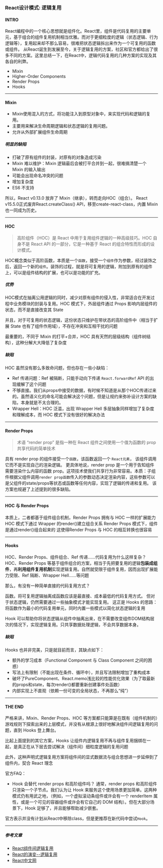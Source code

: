 ### React设计模式: 逻辑复用

#### INTRO

React编程中的一个核心思想就是组件化。React里，组件是代码复用的主要单元，基于组合的组件复用机制相当优雅。而对于更细粒度的逻辑（状态逻辑、行为逻辑等），复用起来却不那么容易，很难把状态逻辑拆出来作为一个可复用的函数或组件。
从React诞生到发展至今，关于逻辑复用的方案，社区和官方都给出了很多不同的方案。这里总结一下，在React中，逻辑代码复用的几种方案的实现及其各自的利弊。

* Mixin
* Higher-Order Components
* Render Props
* Hooks

* * *

#### Mixin

- Mixin使用混入的方式，将功能注入到原型对象中，来实现代码和逻辑的复用。
- 主要用来解决生命周期逻辑和状态逻辑的复用问题。
- 允许从外部扩展组件生命周期

##### 明显的缺陷

- 打破了原有组件的封装，对原有的对象造成污染
- Mixin 难以维护：Mixin 逻辑最后会被打平合并到一起，很难搞清楚一个 Mixin 的输入输出
- 可能会出现命名冲突的问题
- 增加复杂度
- ES6 不支持

所以，React v0.13.0 放弃了 Mixin（继承），转而走向HOC（组合）。
React v15.5.0正式废弃React.createClass() API，移至create-react-class，内置 Mixin 也一同成为历史。

* * *

#### HOC

> 高阶组件（HOC）是 React 中用于复用组件逻辑的一种高级技巧。HOC 自身不是 React API 的一部分，它是一种基于 React 的组合特性而形成的设计模式。

HOC概念类似于高阶函数，本质是一个`函数`，接受一个`组件`作为参数，经过装饰之后，返回一个新的`组件`。装饰的过程，就是将可复用的逻辑，附加到原有的组件上，可以是组件结构的扩展，也可以是功能的扩充。


##### 优势

HOC模式在抽离公用逻辑的同时，减少对原有组件的侵入性，非常适合在开发过程中业务模块的封装与复用。HOC 模式下，外层组件通过 Props 影响内层组件的状态，而不是直接改变其 State

并且，对于可复用的状态逻辑，这份状态只维护在带状态的高阶组件中（相当于扩展 State 也有了组件作用域），不存在冲突和互相干扰的问题

最重要的，不同于 Mixin 的打平+合并，HOC 具有天然的层级结构（组件树结构），这种分解大大降低了复杂度


##### 缺陷

HOC 虽然没有那么多致命问题，但也存在一些小缺陷：

- Ref 传递问题：Ref 被隔断，只能手动向下传递
    `React.forwardRef` API 的出现缓解了这个问题
- 不够直接。我们从props中接受的数据，有时候不知道是从那个HOC传递过来的。虽然语义化的命名可能会解决这个问题，但是让规约来弥补设计方案的缺陷，本身就是不太合理的。
- Wrapper Hell：HOC 泛滥，出现 Wrapper Hell
    多层抽象同样增加了复杂度和理解成本，而 HOC 模式下没有很好的解决办法
    

* * *

#### Render Props

> 术语 “render prop” 是指一种在 React 组件之间使用一个值为函数的 prop 共享代码的简单技术

具有 render prop 的组件接受一个`函数`，该函数返回一个 `React元素`， 该组件调用它而不是实现自己的渲染逻辑。
更具体地说，render prop 是一个用于告知组件需要渲染什么内容的函数 prop。这项技术使我们共享行为非常容易。本质：子组件根据父组件调用`render prop函数`传入的参数动态决定渲染内容，这些参数可以是父组件的state/props等状态或函数等任何内容，实现了逻辑的传递和复用。
该方案也规避了上述提到的很多缺陷。

* * *

#### HOC 与 Render Props 

本质上，二者都基于组件组合机制，Render Props 拥有与 HOC 一样的扩展能力
HOC 模式下通过 Wrapper 的render()建立组合关系
Render Props 模式下，组件是通过render()组合起来的
这使得Render Props 与 HOC 的相互转换也很容易

* * *

#### Hooks

HOC、Render Props、组件组合、Ref 传递……代码复用为什么这样复杂？
HOC、Render Props 等基于组件组合的方案，相当于先把要复用的逻辑**包装成组件**，再**利用组件复用机制**实现逻辑复用。自然就受限于组件复用，因而出现扩展能力受限、Ref 隔断、Wrapper Hell……等问题

那么，有没有一种简单直接的代码复用方式？

函数。将可复用逻辑抽离成函数应该是最直接、成本最低的代码复用方式。
但对于状态逻辑，仍然需要通过一些抽象模式才能实现复用。
这正是 Hooks 的思路：将函数作为最小的代码复用单元，同时内置一些模式以简化状态逻辑的复用

Hook 可以帮助你将状态逻辑从组件中抽离出来，在不需要改变组件DOM结构层次的情况下，实现逻辑复用。只共享数据处理逻辑，不会共享数据本身。

##### 缺陷

Hooks 也并非完美，只是就目前而言，其缺点如下：

- 额外的学习成本（Functional Component 与 Class Component 之间的困惑）
- 写法上有限制（不能出现在条件、循环中），并且写法限制增加了重构成本
- 破坏了PureComponent、React.memo浅比较的性能优化效果（为了取最新的props和state，每次render()都要重新创建事件处函数）
- 内部实现上不直观（依赖一份可变的全局状态，不再那么“纯”）

* * *

#### THE END

严格来讲，Mixin、Render Props、HOC 等方案都只能算是在既有（组件机制的）游戏规则下探索出来的上层模式，并没有从根源上很好地解决组件间逻辑复用的问题，直到 Hooks 登上舞台。

比起上面提到的其它方案，Hooks 让组件内逻辑复用不再与组件复用捆绑在一起，是真正在从下层去尝试解决（组件间）细粒度逻辑的复用问题

此外，这种声明式逻辑复用方案将组件间的显式数据流与组合思想进一步延伸到了组件内，契合 React 理念

官方FAQ：
- Hook 会替代 render props 和高阶组件吗？
    通常，render props 和高阶组件只渲染一个子节点。我们认为让 Hook 来服务这个使用场景更加简单。这两种模式仍有用武之地，（例如，一个虚拟滚动条组件或许会有一个 renderItem 属性，或是一个可见的容器组件或许会有它自己的 DOM 结构）。但在大部分场景下，Hook 足够了，并且能够帮助减少嵌套。

官方表示并没有计划从React中移除class，但是更推荐在新代码中尝试`Hook`。

* * *

##### 参考文章

* [React组件间逻辑复用](https://cloud.tencent.com/developer/article/1444725)
* [React的演变--逻辑复用](https://blog.csdn.net/neoveee/article/details/87619175)
* [React中文网](https://react.docschina.org/)
